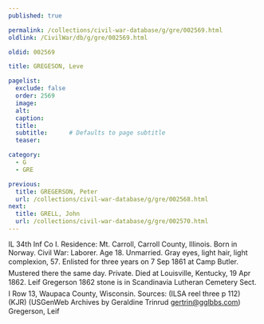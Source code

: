 ```yaml
---
published: true

permalink: /collections/civil-war-database/g/gre/002569.html
oldlink: /CivilWar/db/g/gre/002569.html

oldid: 002569

title: GREGESON, Leve

pagelist:
  exclude: false
  order: 2569
  image: 
  alt:
  caption:
  title:
  subtitle:      # Defaults to page subtitle
  teaser:

category: 
  - G 
  - GRE

previous:
  title: GREGERSON, Peter
  url: /collections/civil-war-database/g/gre/002568.html  
next:
  title: GRELL, John
  url: /collections/civil-war-database/g/gre/002570.html   
---
```

IL 34th Inf Co I. Residence: Mt. Carroll, Carroll County, Illinois. Born in Norway. Civil War: Laborer. Age 18. Unmarried. Gray eyes, light hair, light complexion, 5&#146;7&#148;. Enlisted for three years on 7 Sep 1861 at Camp Butler. Mustered there the same day. Private. Died at Louisville, Kentucky, 19 Apr 1862. &#147;Leif Gregerson &#150;1862&#148; stone is in Scandinavia Lutheran Cemetery Sect. I Row 13, Waupaca County, Wisconsin. Sources: (ILSA reel three p 112) (KJR) (USGenWeb Archives by Geraldine Trinrud [gertrin@gglbbs.com](mailto:gertrin@gglbbs.com)) &#147;Gregerson, Leif&#148;
